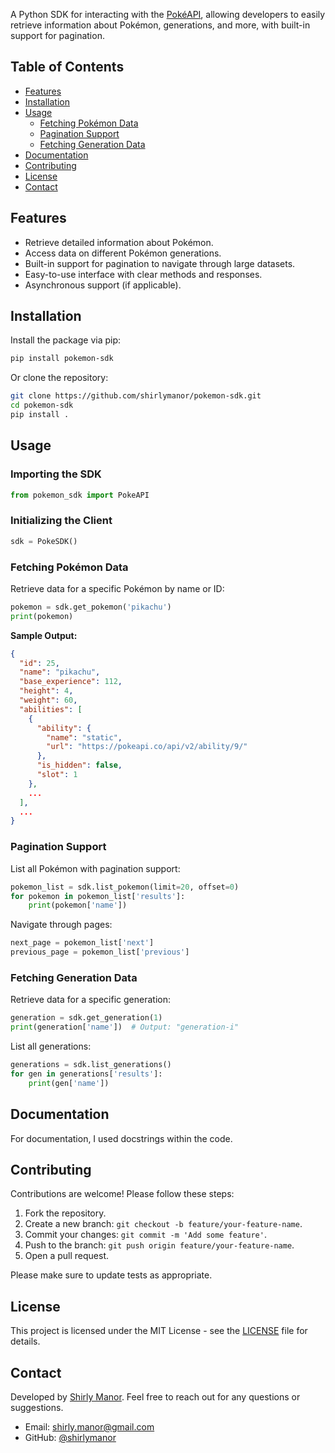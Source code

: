 A Python SDK for interacting with the [PokéAPI](https://pokeapi.co/docs/v2#pokemon), allowing developers to easily retrieve information about Pokémon, generations, and more, with built-in support for pagination.

## Table of Contents

- [Features](#features)
- [Installation](#installation)
- [Usage](#usage)
  - [Fetching Pokémon Data](#fetching-pokémon-data)
  - [Pagination Support](#pagination-support)
  - [Fetching Generation Data](#fetching-generation-data)
- [Documentation](#documentation)
- [Contributing](#contributing)
- [License](#license)
- [Contact](#contact)

## Features

- Retrieve detailed information about Pokémon.
- Access data on different Pokémon generations.
- Built-in support for pagination to navigate through large datasets.
- Easy-to-use interface with clear methods and responses.
- Asynchronous support (if applicable).

## Installation

Install the package via pip:

```bash
pip install pokemon-sdk
```

Or clone the repository:

```bash
git clone https://github.com/shirlymanor/pokemon-sdk.git
cd pokemon-sdk
pip install .
```

## Usage

### Importing the SDK

```python
from pokemon_sdk import PokeAPI
```

### Initializing the Client

```python
sdk = PokeSDK()
```

### Fetching Pokémon Data

Retrieve data for a specific Pokémon by name or ID:

```python
pokemon = sdk.get_pokemon('pikachu')
print(pokemon)
```

**Sample Output:**

```json
{
  "id": 25,
  "name": "pikachu",
  "base_experience": 112,
  "height": 4,
  "weight": 60,
  "abilities": [
    {
      "ability": {
        "name": "static",
        "url": "https://pokeapi.co/api/v2/ability/9/"
      },
      "is_hidden": false,
      "slot": 1
    },
    ...
  ],
  ...
}
```

### Pagination Support

List all Pokémon with pagination support:

```python
pokemon_list = sdk.list_pokemon(limit=20, offset=0)
for pokemon in pokemon_list['results']:
    print(pokemon['name'])
```

Navigate through pages:

```python
next_page = pokemon_list['next']
previous_page = pokemon_list['previous']
```

### Fetching Generation Data

Retrieve data for a specific generation:

```python
generation = sdk.get_generation(1)
print(generation['name'])  # Output: "generation-i"
```

List all generations:

```python
generations = sdk.list_generations()
for gen in generations['results']:
    print(gen['name'])
```

## Documentation

For documentation, I used docstrings within the code.

## Contributing

Contributions are welcome! Please follow these steps:

1. Fork the repository.
2. Create a new branch: `git checkout -b feature/your-feature-name`.
3. Commit your changes: `git commit -m 'Add some feature'`.
4. Push to the branch: `git push origin feature/your-feature-name`.
5. Open a pull request.

Please make sure to update tests as appropriate.

## License

This project is licensed under the MIT License - see the [LICENSE](LICENSE) file for details.

## Contact

Developed by [Shirly Manor](https://github.com/shirlymanor). Feel free to reach out for any questions or suggestions.

- Email: shirly.manor@gmail.com
- GitHub: [@shirlymanor](https://github.com/shirlymanor)